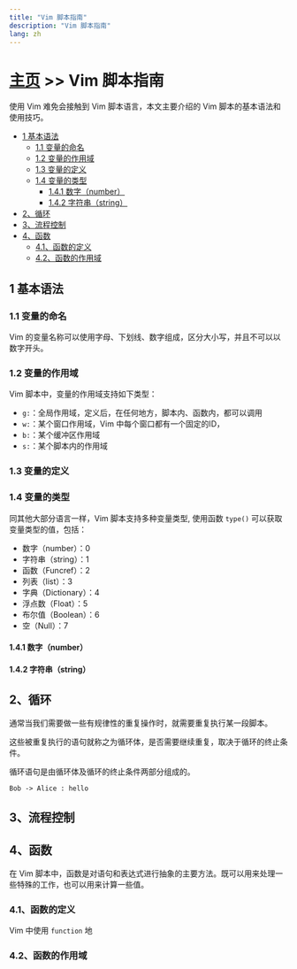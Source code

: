 ```yaml
---
title: "Vim 脚本指南"
description: "Vim 脚本指南"
lang: zh
---
```


# [主页](../) >> Vim 脚本指南

使用 Vim 难免会接触到 Vim 脚本语言，本文主要介绍的 Vim 脚本的基本语法和使用技巧。

<!-- vim-markdown-toc GFM -->

- [1 基本语法](#1-基本语法)
  - [1.1 变量的命名](#11-变量的命名)
  - [1.2 变量的作用域](#12-变量的作用域)
  - [1.3 变量的定义](#13-变量的定义)
  - [1.4 变量的类型](#14-变量的类型)
    - [1.4.1 数字（number）](#141-数字number)
    - [1.4.2 字符串（string）](#142-字符串string)
- [2、循环](#2循环)
- [3、流程控制](#3流程控制)
- [4、函数](#4函数)
  - [4.1、函数的定义](#41函数的定义)
  - [4.2、函数的作用域](#42函数的作用域)

<!-- vim-markdown-toc -->

## 1 基本语法

### 1.1 变量的命名

Vim 的变量名称可以使用字母、下划线、数字组成，区分大小写，并且不可以以数字开头。

### 1.2 变量的作用域

Vim 脚本中，变量的作用域支持如下类型：

- `g:`：全局作用域，定义后，在任何地方，脚本内、函数内，都可以调用
- `w:`：某个窗口作用域，Vim 中每个窗口都有一个固定的ID，
- `b:`：某个缓冲区作用域
- `s:`：某个脚本内的作用域

### 1.3 变量的定义


### 1.4 变量的类型

同其他大部分语言一样，Vim 脚本支持多种变量类型, 使用函数 `type()` 可以获取变量类型的值，包括：

- 数字（number）：0
- 字符串（string）：1
- 函数（Funcref）：2
- 列表（list）：3
- 字典（Dictionary）：4
- 浮点数（Float）：5
- 布尔值（Boolean）：6
- 空（Null）：7


#### 1.4.1 数字（number）

#### 1.4.2 字符串（string）


## 2、循环

通常当我们需要做一些有规律性的重复操作时，就需要重复执行某一段脚本。

这些被重复执行的语句就称之为循环体，是否需要继续重复，取决于循环的终止条件。

循环语句是由循环体及循环的终止条件两部分组成的。

``` plantuml
Bob -> Alice : hello
```

## 3、流程控制

## 4、函数

在 Vim 脚本中，函数是对语句和表达式进行抽象的主要方法。既可以用来处理一些特殊的工作，也可以用来计算一些值。

### 4.1、函数的定义

Vim 中使用 `function` 地

### 4.2、函数的作用域
